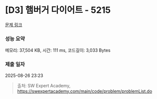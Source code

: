 # [D3] 햄버거 다이어트 - 5215 

[문제 링크](https://swexpertacademy.com/main/code/problem/problemDetail.do?contestProbId=AWT-lPB6dHUDFAVT) 

### 성능 요약

메모리: 37,504 KB, 시간: 111 ms, 코드길이: 3,033 Bytes

### 제출 일자

2025-08-26 23:23



> 출처: SW Expert Academy, https://swexpertacademy.com/main/code/problem/problemList.do